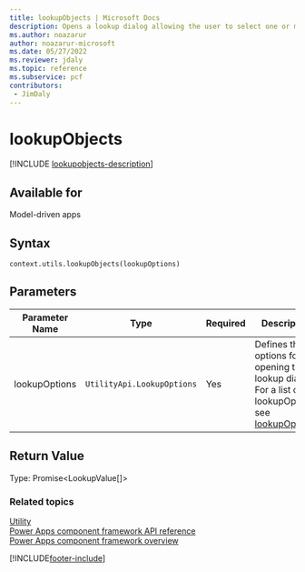 ```yaml
---
title: lookupObjects | Microsoft Docs
description: Opens a lookup dialog allowing the user to select one or more items.
ms.author: noazarur
author: noazarur-microsoft
ms.date: 05/27/2022
ms.reviewer: jdaly
ms.topic: reference
ms.subservice: pcf
contributors:
 - JimDaly
---
```


# lookupObjects

[!INCLUDE [lookupobjects-description](includes/lookupobjects-description.md)]

## Available for 

Model-driven apps

## Syntax

`context.utils.lookupObjects(lookupOptions)`

## Parameters

| Parameter Name|Type|Required|Description|
| ------------- |----|--------|-----------|
|lookupOptions|`UtilityApi.LookupOptions`|Yes|Defines the options for opening the lookup dialog. For a list of lookupOptions, see [lookupOptions](../../../model-driven-apps/clientapi/reference/Xrm-Utility/lookupObjects.md) |

## Return Value

Type: Promise<LookupValue[]>


### Related topics

[Utility](../utility.md)<br/>
[Power Apps component framework API reference](../../reference/index.md)<br/>
[Power Apps component framework overview](../../overview.md)

[!INCLUDE[footer-include](../../../../includes/footer-banner.md)]
